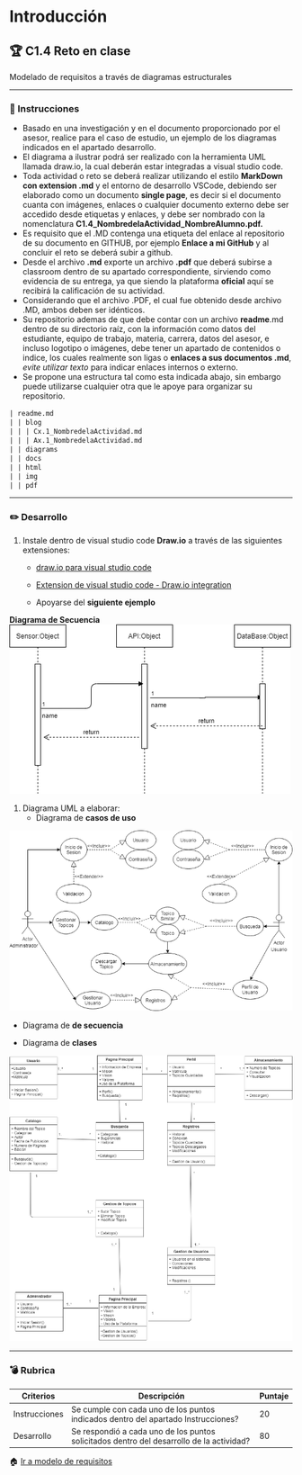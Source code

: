 # Introducción

## :trophy: C1.4 Reto en clase

Modelado de requisitos a través de diagramas estructurales

___

### :blue_book: Instrucciones

- Basado en una investigación y en el documento proporcionado por el asesor, realice para el caso de estudio, un ejemplo de los diagramas indicados en el apartado desarrollo.   
- El diagrama a ilustrar podrá ser realizado con la herramienta UML llamada draw.io, la cual deberán estar integradas a visual studio code. 
- Toda actividad o reto se deberá realizar utilizando el estilo **MarkDown con extension .md** y el entorno de desarrollo VSCode, debiendo ser elaborado como un documento **single page**, es decir si el documento cuanta con imágenes, enlaces o cualquier documento externo debe ser accedido desde etiquetas y enlaces, y debe ser nombrado con la nomenclatura **C1.4_NombredelaActividad_NombreAlumno.pdf.**
- Es requisito que el .MD contenga una etiqueta del enlace al repositorio de su documento en GITHUB, por ejemplo **Enlace a mi GitHub** y al concluir el reto se deberá subir a github.
- Desde el archivo **.md** exporte un archivo **.pdf** que deberá subirse a classroom dentro de su apartado correspondiente, sirviendo como evidencia de su entrega, ya que siendo la plataforma **oficial** aquí se recibirá la calificación de su actividad.
- Considerando que el archivo .PDF, el cual fue obtenido desde archivo .MD, ambos deben ser idénticos.
- Su repositorio ademas de que debe contar con un archivo **readme**.md dentro de su directorio raíz, con la información como datos del estudiante, equipo de trabajo, materia, carrera, datos del asesor, e incluso logotipo o imágenes, debe tener un apartado de contenidos o indice, los cuales realmente son ligas o **enlaces a sus documentos .md**, _evite utilizar texto_ para indicar enlaces internos o externo.
- Se propone una estructura tal como esta indicada abajo, sin embargo puede utilizarse cualquier otra que le apoye para organizar su repositorio.

```
| readme.md
| | blog
| | | Cx.1_NombredelaActividad.md
| | | Ax.1_NombredelaActividad.md
| | diagrams
| | docs
| | html
| | img
| | pdf    
```

___

### :pencil2: Desarrollo

1. Instale dentro de visual studio code **Draw.io** a través de las siguientes extensiones:

   - [draw.io para visual studio code](https://marketplace.visualstudio.com/items?itemName=hediet.vscode-drawio)

   - [Extension de visual studio code - Draw.io integration](https://www.youtube.com/watch?v=Y47ZlxoDWNI)

   - Apoyarse del **siguiente ejemplo**
  
 **Diagrama de Secuencia**
![Ejemplo](../Diagramas/DiagramaSecuencias.drawio.png)
      

1. Diagrama UML a elaborar:
   + Diagrama de **casos de uso**
  
  ![CasodeUso](../Diagramas/D_CasosdeUso.drawio.png)
   + Diagrama de **de secuencia**
  
  
   + Diagrama de **clases**
  
  ![Clases](../Diagramas/D_Clases.drawio.png)
___

### :bomb: Rubrica

| Criterios     | Descripción                                                                                  | Puntaje |
| ------------- | -------------------------------------------------------------------------------------------- | ------- |
| Instrucciones | Se cumple con cada uno de los puntos indicados dentro del apartado Instrucciones?            | 20 |
| Desarrollo    | Se respondió a cada uno de los puntos solicitados dentro del desarrollo de la actividad?     | 80      |


:house: [Ir a modelo de requisitos](../docs/D1.0_Modelado_requisitos.md)
